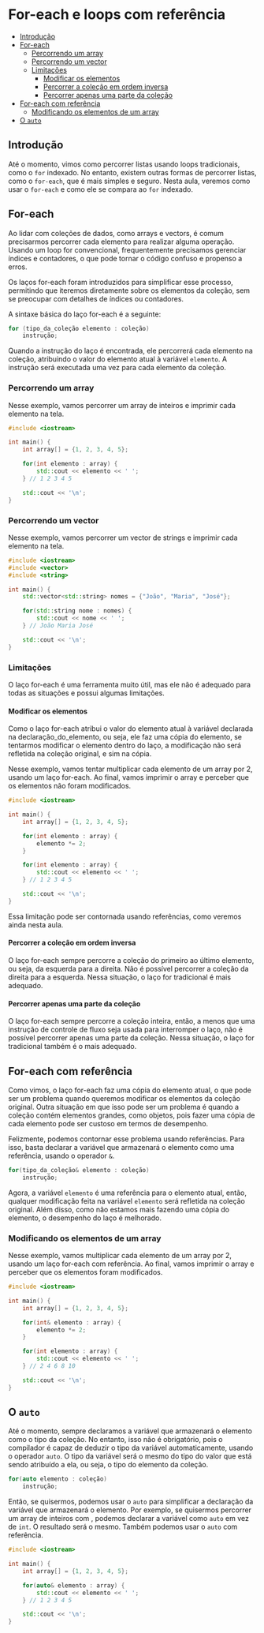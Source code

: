 # For-each e loops com referência

<!-- toc -->
- [Introdução](#introdução)
- [For-each](#for-each)
  - [Percorrendo um array](#percorrendo-um-array)
  - [Percorrendo um vector](#percorrendo-um-vector)
  - [Limitações](#limitações)
    - [Modificar os elementos](#modificar-os-elementos)
    - [Percorrer a coleção em ordem inversa](#percorrer-a-coleção-em-ordem-inversa)
    - [Percorrer apenas uma parte da coleção](#percorrer-apenas-uma-parte-da-coleção)
- [For-each com referência](#for-each-com-referência)
  - [Modificando os elementos de um array](#modificando-os-elementos-de-um-array)
- [O `auto`](#o-auto)
<!-- toc -->

## Introdução

Até o momento, vimos como percorrer listas usando loops tradicionais, como o `for` indexado. No entanto, existem outras formas de percorrer listas, como o `for-each`, que é mais simples e seguro. Nesta aula, veremos como usar o `for-each` e como ele se compara ao `for` indexado.

## For-each

Ao lidar com coleções de dados, como arrays e vectors, é comum precisarmos percorrer cada elemento para realizar alguma operação. Usando um loop for convencional, frequentemente precisamos gerenciar índices e contadores, o que pode tornar o código confuso e propenso a erros.

Os laços for-each foram introduzidos para simplificar esse processo, permitindo que iteremos diretamente sobre os elementos da coleção, sem se preocupar com detalhes de índices ou contadores.

A sintaxe básica do laço for-each é a seguinte:

```cpp
for (tipo_da_coleção elemento : coleção)
    instrução;
```

Quando a instrução do laço é encontrada, ele percorrerá cada elemento na coleção, atribuindo o valor do elemento atual à variável `elemento`. A instrução será executada uma vez para cada elemento da coleção.

### Percorrendo um array

Nesse exemplo, vamos percorrer um array de inteiros e imprimir cada elemento na tela.

```cpp
#include <iostream>

int main() {
    int array[] = {1, 2, 3, 4, 5};

    for(int elemento : array) {
        std::cout << elemento << ' ';
    } // 1 2 3 4 5

    std::cout << '\n';
}
```

### Percorrendo um vector

Nesse exemplo, vamos percorrer um vector de strings e imprimir cada elemento na tela.

```cpp
#include <iostream>
#include <vector>
#include <string>

int main() {
    std::vector<std::string> nomes = {"João", "Maria", "José"};

    for(std::string nome : nomes) {
        std::cout << nome << ' ';
    } // João Maria José

    std::cout << '\n';
}
```

### Limitações

O laço for-each é uma ferramenta muito útil, mas ele não é adequado para todas as situações e possui algumas limitações.

#### Modificar os elementos

Como o laço for-each atribui o valor do elemento atual à variável declarada na declaração_do_elemento, ou seja, ele faz uma cópia do elemento, se tentarmos modificar o elemento dentro do laço, a modificação não será refletida na coleção original, e sim na cópia.

Nesse exemplo, vamos tentar multiplicar cada elemento de um array por 2, usando um laço for-each. Ao final, vamos imprimir o array e perceber que os elementos não foram modificados.

```cpp
#include <iostream>

int main() {
    int array[] = {1, 2, 3, 4, 5};

    for(int elemento : array) {
        elemento *= 2;
    }

    for(int elemento : array) {
        std::cout << elemento << ' ';
    } // 1 2 3 4 5

    std::cout << '\n';
}
```

Essa limitação pode ser contornada usando referências, como veremos ainda nesta aula.

#### Percorrer a coleção em ordem inversa

O laço for-each sempre percorre a coleção do primeiro ao último elemento, ou seja, da esquerda para a direita. Não é possível percorrer a coleção da direita para a esquerda. Nessa situação, o laço for tradicional é mais adequado.

#### Percorrer apenas uma parte da coleção

O laço for-each sempre percorre a coleção inteira, então, a menos que uma instrução de controle de fluxo seja usada para interromper o laço, não é possível percorrer apenas uma parte da coleção. Nessa situação, o laço for tradicional também é o mais adequado.

## For-each com referência

Como vimos, o laço for-each faz uma cópia do elemento atual, o que pode ser um problema quando queremos modificar os elementos da coleção original. Outra situação em que isso pode ser um problema é quando a coleção contém elementos grandes, como objetos, pois fazer uma cópia de cada elemento pode ser custoso em termos de desempenho.

Felizmente, podemos contornar esse problema usando referências. Para isso, basta declarar a variável que armazenará o elemento como uma referência, usando o operador `&`.

```cpp
for(tipo_da_coleção& elemento : coleção)
    instrução;
```

Agora, a variável `elemento` é uma referência para o elemento atual, então, qualquer modificação feita na variável `elemento` será refletida na coleção original. Além disso, como não estamos mais fazendo uma cópia do elemento, o desempenho do laço é melhorado.

### Modificando os elementos de um array

Nesse exemplo, vamos multiplicar cada elemento de um array por 2, usando um laço for-each com referência. Ao final, vamos imprimir o array e perceber que os elementos foram modificados.

```cpp
#include <iostream>

int main() {
    int array[] = {1, 2, 3, 4, 5};

    for(int& elemento : array) {
        elemento *= 2;
    }

    for(int elemento : array) {
        std::cout << elemento << ' ';
    } // 2 4 6 8 10

    std::cout << '\n';
}
```

## O `auto`

Até o momento, sempre declaramos a variável que armazenará o elemento como o tipo da coleção. No entanto, isso não é obrigatório, pois o compilador é capaz de deduzir o tipo da variável automaticamente, usando o operador `auto`. O tipo da variável será o mesmo do tipo do valor que está sendo atribuído a ela, ou seja, o tipo do elemento da coleção.

```cpp
for(auto elemento : coleção)
    instrução;
```

Então, se quisermos, podemos usar o `auto` para simplificar a declaração da variável que armazenará o elemento. Por exemplo, se quisermos percorrer um array de inteiros com , podemos declarar a variável como `auto` em vez de `int`. O resultado será o mesmo. Também podemos usar o `auto` com referência.

```cpp
#include <iostream>

int main() {
    int array[] = {1, 2, 3, 4, 5};

    for(auto& elemento : array) {
        std::cout << elemento << ' ';
    } // 1 2 3 4 5

    std::cout << '\n';
}
```
